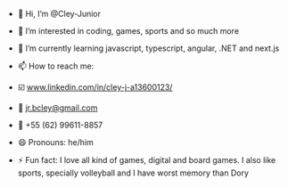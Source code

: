- 👋 Hi, I’m @Cley-Junior
- 👀 I’m interested in coding, games, sports and so much more
- 🌱 I’m currently learning javascript, typescript, angular, .NET and next.js

- 📫 How to reach me:
- ☑️ www.linkedin.com/in/cley-j-a13600123/
- 📧 jr.bcley@gmail.com
- 📱 +55 (62) 99611-8857

- 😄 Pronouns: he/him
- ⚡ Fun fact: I love all kind of games, digital and board games. I also like sports, specially volleyball and I have worst memory than Dory

<!---
Cley-Junior/Cley-Junior is a ✨ special ✨ repository because its `README.md` (this file) appears on your GitHub profile.
You can click the Preview link to take a look at your changes.
--->
